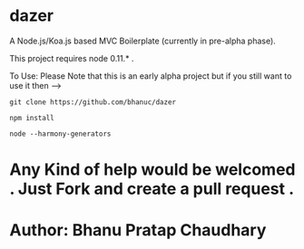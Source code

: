 dazer
=====

A Node.js/Koa.js based MVC Boilerplate (currently in pre-alpha phase).

This project requires node 0.11.* . 

To Use: 
Please Note that this is an early alpha project but if you still want to use it then -->

    git clone https://github.com/bhanuc/dazer

    npm install
    
    node --harmony-generators 
    
    

# Any Kind of help would be welcomed . Just Fork and create a pull request . 
    

Author: Bhanu Pratap Chaudhary
=======
